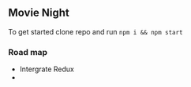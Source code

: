 ## Movie Night

To get started clone repo and run `npm i && npm start`

### Road map
- Intergrate Redux
-
